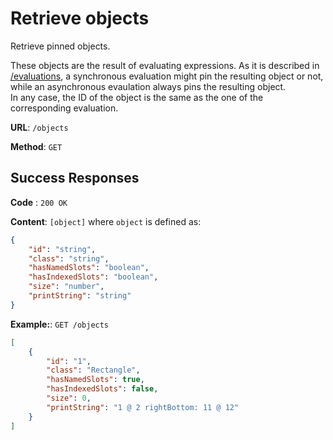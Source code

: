 # Retrieve objects

Retrieve pinned objects.

These objects are the result of evaluating expressions. As it is described in [/evaluations](../evaluations/post), a synchronous evaluation might pin the resulting object or not, while an asynchronous evaulation always pins the resulting object.  
In any case, the ID of the object is the same as the one of the corresponding evaluation.

**URL**: `/objects`

**Method**: `GET`

## Success Responses

**Code** : `200 OK`

**Content**: `[object]` where `object` is defined as:

```json
{
	"id": "string",
	"class": "string",
	"hasNamedSlots": "boolean",
	"hasIndexedSlots": "boolean",
	"size": "number",
	"printString": "string"
}
```

**Example:**: `GET /objects`

```json
[
	{
		"id": "1",
		"class": "Rectangle",
		"hasNamedSlots": true,
		"hasIndexedSlots": false,
		"size": 0,
		"printString": "1 @ 2 rightBottom: 11 @ 12"
	}
]
```
